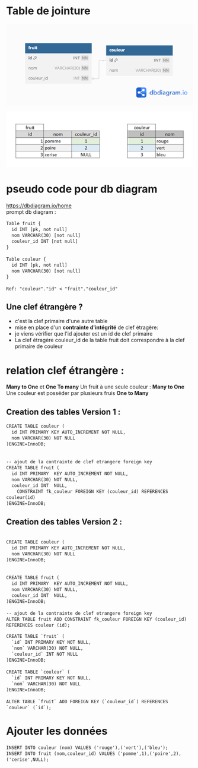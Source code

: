 # Table de jointure

![salade](/img/08/salade.png)
  
![salade](/img/10/salade.png)


# pseudo code pour db diagram

https://dbdiagram.io/home  
prompt db diagram :
```
Table fruit {
  id INT [pk, not null]
  nom VARCHAR(30) [not null]
  couleur_id INT [not null]
}

Table couleur {
  id INT [pk, not null]
  nom VARCHAR(30) [not null]
}

Ref: "couleur"."id" < "fruit"."couleur_id"
```

## Une clef étrangère ?
- c'est la clef primaire d'une autre table
- mise en place d'un **contrainte d'intégrité** de clef étragère:
- je viens vérifier que l'id ajouter est un id de clef primaire  
- La clef étragère couleur_id de la table fruit doit correspondre à la clef primaire de couleur  

# relation clef étrangère :
**Many to One** et **One To many**
Un fruit à une seule couleur : **Many to One**  
Une couleur est posséder par plusieurs fruis **One to   Many** 



## Creation des tables Version 1 :
```mysql
CREATE TABLE couleur (
  id INT PRIMARY KEY AUTO_INCREMENT NOT NULL,
  nom VARCHAR(30) NOT NULL
)ENGINE=InnoDB;


-- ajout de la contrainte de clef etrangere foreign key
CREATE TABLE fruit (
  id INT PRIMARY  KEY AUTO_INCREMENT NOT NULL,
  nom VARCHAR(30) NOT NULL,
  couleur_id INT  NULL,
    CONSTRAINT fk_couleur FOREIGN KEY (couleur_id) REFERENCES couleur(id)
)ENGINE=InnoDB;
```
## Creation des tables Version 2 :
```mysql

CREATE TABLE couleur (
  id INT PRIMARY KEY AUTO_INCREMENT NOT NULL,
  nom VARCHAR(30) NOT NULL
)ENGINE=InnoDB;


CREATE TABLE fruit (
  id INT PRIMARY  KEY AUTO_INCREMENT NOT NULL,
  nom VARCHAR(30) NOT NULL,
  couleur_id INT  NULL,    
)ENGINE=InnoDB;

-- ajout de la contrainte de clef etrangere foreign key
ALTER TABLE fruit ADD CONSTRAINT fk_couleur FOREIGN KEY (couleur_id) REFERENCES couleur (id);
```



```mysql
CREATE TABLE `fruit` (
  `id` INT PRIMARY KEY NOT NULL,
  `nom` VARCHAR(30) NOT NULL,
  `couleur_id` INT NOT NULL
)ENGINE=InnoDB;

CREATE TABLE `couleur` (
  `id` INT PRIMARY KEY NOT NULL,
  `nom` VARCHAR(30) NOT NULL
)ENGINE=InnoDB;

ALTER TABLE `fruit` ADD FOREIGN KEY (`couleur_id`) REFERENCES `couleur` (`id`);
```

# Ajouter les données
```mysql
INSERT INTO couleur (nom) VALUES ('rouge'),('vert'),('bleu');
INSERT INTO fruit (nom,couleur_id) VALUES ('pomme',1),('poire',2),('cerise',NULL);
```
